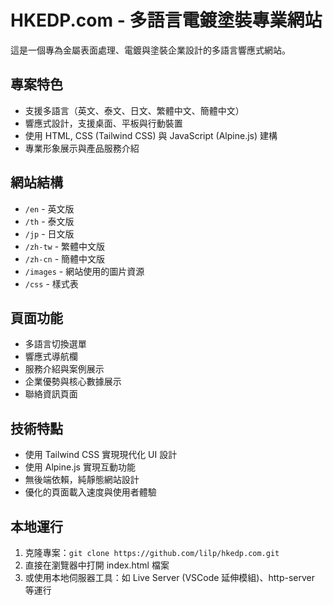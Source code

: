 # HKEDP.com - 多語言電鍍塗裝專業網站

這是一個專為金屬表面處理、電鍍與塗裝企業設計的多語言響應式網站。

## 專案特色

- 支援多語言（英文、泰文、日文、繁體中文、簡體中文）
- 響應式設計，支援桌面、平板與行動裝置
- 使用 HTML, CSS (Tailwind CSS) 與 JavaScript (Alpine.js) 建構
- 專業形象展示與產品服務介紹

## 網站結構

- `/en` - 英文版
- `/th` - 泰文版
- `/jp` - 日文版
- `/zh-tw` - 繁體中文版
- `/zh-cn` - 簡體中文版
- `/images` - 網站使用的圖片資源
- `/css` - 樣式表

## 頁面功能

- 多語言切換選單
- 響應式導航欄
- 服務介紹與案例展示
- 企業優勢與核心數據展示
- 聯絡資訊頁面

## 技術特點

- 使用 Tailwind CSS 實現現代化 UI 設計
- 使用 Alpine.js 實現互動功能
- 無後端依賴，純靜態網站設計
- 優化的頁面載入速度與使用者體驗

## 本地運行

1. 克隆專案：`git clone https://github.com/lilp/hkedp.com.git`
2. 直接在瀏覽器中打開 index.html 檔案
3. 或使用本地伺服器工具：如 Live Server (VSCode 延伸模組)、http-server 等運行
